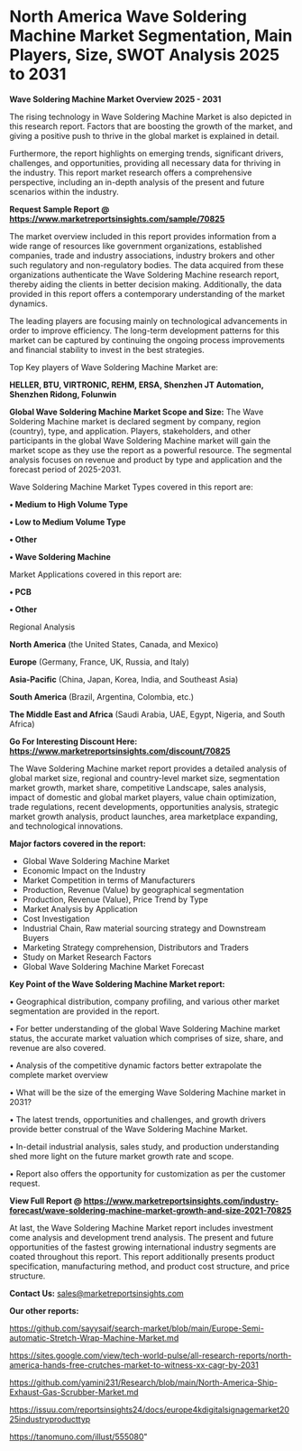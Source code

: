 # North America Wave Soldering Machine Market Segmentation, Main Players, Size, SWOT Analysis 2025 to 2031

<Strong> Wave Soldering Machine Market Overview 2025 - 2031</strong>

The rising technology in Wave Soldering Machine Market is also depicted in this research report. Factors that are boosting the growth of the market, and giving a positive push to thrive in the global market is explained in detail.

Furthermore, the report highlights on emerging trends, significant drivers, challenges, and opportunities, providing all necessary data for thriving in the industry. This report market research offers a comprehensive perspective, including an in-depth analysis of the present and future scenarios within the industry.

<strong>Request Sample Report @ <a href=https://www.marketreportsinsights.com/sample/70825>https://www.marketreportsinsights.com/sample/70825</a></strong>

The market overview included in this report provides information from a wide range of resources like government organizations, established companies, trade and industry associations, industry brokers and other such regulatory and non-regulatory bodies. The data acquired from these organizations authenticate the Wave Soldering Machine research report, thereby aiding the clients in better decision making. Additionally, the data provided in this report offers a contemporary understanding of the market dynamics.

The leading players are focusing mainly on technological advancements in order to improve efficiency. The long-term development patterns for this market can be captured by continuing the ongoing process improvements and financial stability to invest in the best strategies.

Top Key players of Wave Soldering Machine Market are:

<strong>HELLER, BTU, VIRTRONIC, REHM, ERSA, Shenzhen JT Automation, Shenzhen Ridong, Folunwin</strong>

<strong><b>Global Wave Soldering Machine Market Scope and Size:</b></strong>
The Wave Soldering Machine market is declared segment by company, region (country), type, and application. Players, stakeholders, and other participants in the global Wave Soldering Machine market will gain the market scope as they use the report as a powerful resource. The segmental analysis focuses on revenue and product by type and application and the forecast period of 2025-2031.

Wave Soldering Machine Market Types covered in this report are:

<strong>• Medium to High Volume Type

• Low to Medium Volume Type

• Other

• Wave Soldering Machine</strong>

Market Applications covered in this report are:

<strong>• PCB

• Other</strong> 

Regional Analysis

<strong>North America</strong> (the United States, Canada, and Mexico)

<strong>Europe</strong> (Germany, France, UK, Russia, and Italy)

<strong>Asia-Pacific</strong> (China, Japan, Korea, India, and Southeast Asia)

<strong>South America</strong> (Brazil, Argentina, Colombia, etc.)

<strong>The Middle East and Africa</strong> (Saudi Arabia, UAE, Egypt, Nigeria, and South Africa)

<strong>Go For Interesting Discount Here: <a href=https://www.marketreportsinsights.com/discount/70825>https://www.marketreportsinsights.com/discount/70825</a></strong>

The Wave Soldering Machine market report provides a detailed analysis of global market size, regional and country-level market size, segmentation market growth, market share, competitive Landscape, sales analysis, impact of domestic and global market players, value chain optimization, trade regulations, recent developments, opportunities analysis, strategic market growth analysis, product launches, area marketplace expanding, and technological innovations.

<strong><b>Major factors covered in the report:</b></strong>
<ul>
  <li>Global Wave Soldering Machine Market </li>
  <li>Economic Impact on the Industry</li>
  <li>Market Competition in terms of Manufacturers</li>
  <li>Production, Revenue (Value) by geographical segmentation</li>
  <li>Production, Revenue (Value), Price Trend by Type</li>
  <li>Market Analysis by Application</li>
  <li>Cost Investigation</li>
  <li>Industrial Chain, Raw material sourcing strategy and Downstream Buyers</li>
  <li>Marketing Strategy comprehension, Distributors and Traders</li>
  <li>Study on Market Research Factors</li>
  <li>Global Wave Soldering Machine Market Forecast</li>
</ul>

<strong><b>Key Point of the Wave Soldering Machine Market report:</b></strong>

• Geographical distribution, company profiling, and various other market segmentation are provided in the report.

• For better understanding of the global Wave Soldering Machine market status, the accurate market valuation which comprises of size, share, and revenue are also covered.

• Analysis of the competitive dynamic factors better extrapolate the complete market overview

• What will be the size of the emerging Wave Soldering Machine market in 2031?

• The latest trends, opportunities and challenges, and growth drivers provide better construal of the Wave Soldering Machine Market.

• In-detail industrial analysis, sales study, and production understanding shed more light on the future market growth rate and scope.

• Report also offers the opportunity for customization as per the customer request.

<strong><b>View Full Report @ <a href=https://www.marketreportsinsights.com/industry-forecast/wave-soldering-machine-market-growth-and-size-2021-70825>https://www.marketreportsinsights.com/industry-forecast/wave-soldering-machine-market-growth-and-size-2021-70825</a></b></strong>


At last, the Wave Soldering Machine Market report includes investment come analysis and development trend analysis. The present and future opportunities of the fastest growing international industry segments are coated throughout this report. This report additionally presents product specification, manufacturing method, and product cost structure, and price structure.

<strong>Contact Us:</strong>
sales@marketreportsinsights.com

<strong>Our other reports:</strong>

<a href=https://github.com/sayysaif/search-market/blob/main/Europe-Semi-automatic-Stretch-Wrap-Machine-Market.md>https://github.com/sayysaif/search-market/blob/main/Europe-Semi-automatic-Stretch-Wrap-Machine-Market.md</a>

<a href=https://sites.google.com/view/tech-world-pulse/all-research-reports/north-america-hands-free-crutches-market-to-witness-xx-cagr-by-2031>https://sites.google.com/view/tech-world-pulse/all-research-reports/north-america-hands-free-crutches-market-to-witness-xx-cagr-by-2031</a>

<a href=https://github.com/yamini231/Research/blob/main/North-America-Ship-Exhaust-Gas-Scrubber-Market.md>https://github.com/yamini231/Research/blob/main/North-America-Ship-Exhaust-Gas-Scrubber-Market.md</a>

<a href=https://issuu.com/reportsinsights24/docs/europe4kdigitalsignagemarket2025industryproducttyp>https://issuu.com/reportsinsights24/docs/europe4kdigitalsignagemarket2025industryproducttyp</a>

<a href=https://tanomuno.com/illust/555080>https://tanomuno.com/illust/555080</a>"
